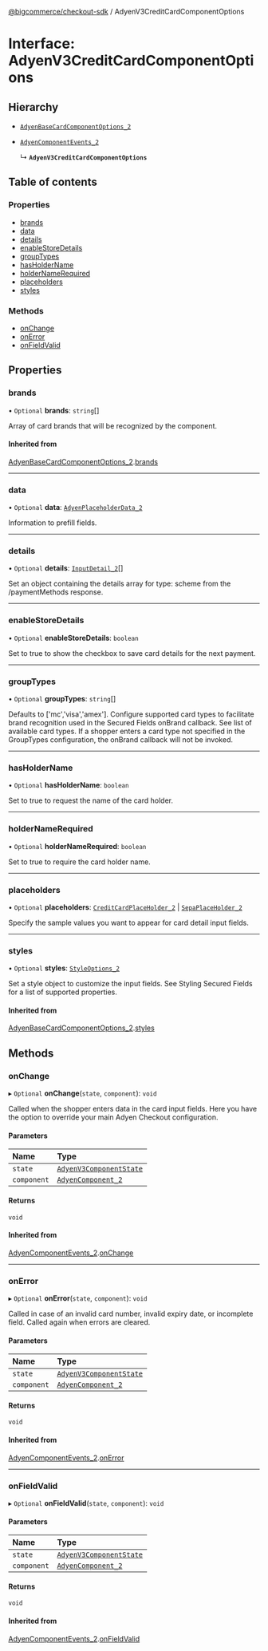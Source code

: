 [@bigcommerce/checkout-sdk](../README.md) / AdyenV3CreditCardComponentOptions

# Interface: AdyenV3CreditCardComponentOptions

## Hierarchy

- [`AdyenBaseCardComponentOptions_2`](AdyenBaseCardComponentOptions_2.md)

- [`AdyenComponentEvents_2`](AdyenComponentEvents_2.md)

  ↳ **`AdyenV3CreditCardComponentOptions`**

## Table of contents

### Properties

- [brands](AdyenV3CreditCardComponentOptions.md#brands)
- [data](AdyenV3CreditCardComponentOptions.md#data)
- [details](AdyenV3CreditCardComponentOptions.md#details)
- [enableStoreDetails](AdyenV3CreditCardComponentOptions.md#enablestoredetails)
- [groupTypes](AdyenV3CreditCardComponentOptions.md#grouptypes)
- [hasHolderName](AdyenV3CreditCardComponentOptions.md#hasholdername)
- [holderNameRequired](AdyenV3CreditCardComponentOptions.md#holdernamerequired)
- [placeholders](AdyenV3CreditCardComponentOptions.md#placeholders)
- [styles](AdyenV3CreditCardComponentOptions.md#styles)

### Methods

- [onChange](AdyenV3CreditCardComponentOptions.md#onchange)
- [onError](AdyenV3CreditCardComponentOptions.md#onerror)
- [onFieldValid](AdyenV3CreditCardComponentOptions.md#onfieldvalid)

## Properties

### brands

• `Optional` **brands**: `string`[]

Array of card brands that will be recognized by the component.

#### Inherited from

[AdyenBaseCardComponentOptions_2](AdyenBaseCardComponentOptions_2.md).[brands](AdyenBaseCardComponentOptions_2.md#brands)

___

### data

• `Optional` **data**: [`AdyenPlaceholderData_2`](AdyenPlaceholderData_2.md)

Information to prefill fields.

___

### details

• `Optional` **details**: [`InputDetail_2`](InputDetail_2.md)[]

Set an object containing the details array for type: scheme from
the /paymentMethods response.

___

### enableStoreDetails

• `Optional` **enableStoreDetails**: `boolean`

Set to true to show the checkbox to save card details for the next payment.

___

### groupTypes

• `Optional` **groupTypes**: `string`[]

Defaults to ['mc','visa','amex']. Configure supported card types to
facilitate brand recognition used in the Secured Fields onBrand callback.
See list of available card types. If a shopper enters a card type not
specified in the GroupTypes configuration, the onBrand callback will not be invoked.

___

### hasHolderName

• `Optional` **hasHolderName**: `boolean`

Set to true to request the name of the card holder.

___

### holderNameRequired

• `Optional` **holderNameRequired**: `boolean`

Set to true to require the card holder name.

___

### placeholders

• `Optional` **placeholders**: [`CreditCardPlaceHolder_2`](CreditCardPlaceHolder_2.md) \| [`SepaPlaceHolder_2`](SepaPlaceHolder_2.md)

Specify the sample values you want to appear for card detail input fields.

___

### styles

• `Optional` **styles**: [`StyleOptions_2`](StyleOptions_2.md)

Set a style object to customize the input fields. See Styling Secured Fields
for a list of supported properties.

#### Inherited from

[AdyenBaseCardComponentOptions_2](AdyenBaseCardComponentOptions_2.md).[styles](AdyenBaseCardComponentOptions_2.md#styles)

## Methods

### onChange

▸ `Optional` **onChange**(`state`, `component`): `void`

Called when the shopper enters data in the card input fields.
Here you have the option to override your main Adyen Checkout configuration.

#### Parameters

| Name | Type |
| :------ | :------ |
| `state` | [`AdyenV3ComponentState`](../README.md#adyenv3componentstate) |
| `component` | [`AdyenComponent_2`](AdyenComponent_2.md) |

#### Returns

`void`

#### Inherited from

[AdyenComponentEvents_2](AdyenComponentEvents_2.md).[onChange](AdyenComponentEvents_2.md#onchange)

___

### onError

▸ `Optional` **onError**(`state`, `component`): `void`

Called in case of an invalid card number, invalid expiry date, or
 incomplete field. Called again when errors are cleared.

#### Parameters

| Name | Type |
| :------ | :------ |
| `state` | [`AdyenV3ComponentState`](../README.md#adyenv3componentstate) |
| `component` | [`AdyenComponent_2`](AdyenComponent_2.md) |

#### Returns

`void`

#### Inherited from

[AdyenComponentEvents_2](AdyenComponentEvents_2.md).[onError](AdyenComponentEvents_2.md#onerror)

___

### onFieldValid

▸ `Optional` **onFieldValid**(`state`, `component`): `void`

#### Parameters

| Name | Type |
| :------ | :------ |
| `state` | [`AdyenV3ComponentState`](../README.md#adyenv3componentstate) |
| `component` | [`AdyenComponent_2`](AdyenComponent_2.md) |

#### Returns

`void`

#### Inherited from

[AdyenComponentEvents_2](AdyenComponentEvents_2.md).[onFieldValid](AdyenComponentEvents_2.md#onfieldvalid)
